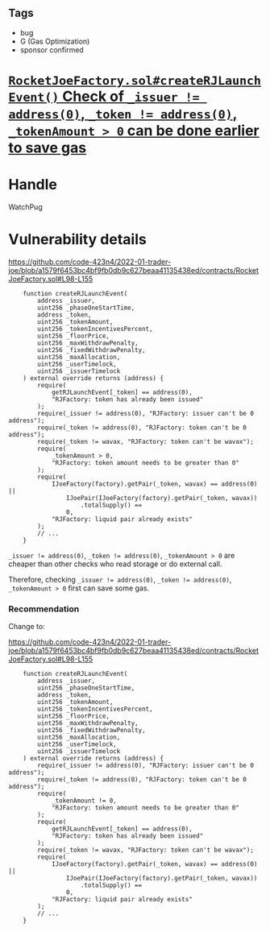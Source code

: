 ## Tags

- bug
- G (Gas Optimization)
- sponsor confirmed

# [`RocketJoeFactory.sol#createRJLaunchEvent()` Check of `_issuer != address(0)`, `_token != address(0)`, `_tokenAmount > 0` can be done earlier to save gas](https://github.com/code-423n4/2022-01-trader-joe-findings/issues/245) 

# Handle

WatchPug


# Vulnerability details

https://github.com/code-423n4/2022-01-trader-joe/blob/a1579f6453bc4bf9fb0db9c627beaa41135438ed/contracts/RocketJoeFactory.sol#L98-L155

```solidity
    function createRJLaunchEvent(
        address _issuer,
        uint256 _phaseOneStartTime,
        address _token,
        uint256 _tokenAmount,
        uint256 _tokenIncentivesPercent,
        uint256 _floorPrice,
        uint256 _maxWithdrawPenalty,
        uint256 _fixedWithdrawPenalty,
        uint256 _maxAllocation,
        uint256 _userTimelock,
        uint256 _issuerTimelock
    ) external override returns (address) {
        require(
            getRJLaunchEvent[_token] == address(0),
            "RJFactory: token has already been issued"
        );
        require(_issuer != address(0), "RJFactory: issuer can't be 0 address");
        require(_token != address(0), "RJFactory: token can't be 0 address");
        require(_token != wavax, "RJFactory: token can't be wavax");
        require(
            _tokenAmount > 0,
            "RJFactory: token amount needs to be greater than 0"
        );
        require(
            IJoeFactory(factory).getPair(_token, wavax) == address(0) ||
                IJoePair(IJoeFactory(factory).getPair(_token, wavax))
                    .totalSupply() ==
                0,
            "RJFactory: liquid pair already exists"
        );
        // ...
    }
```

`_issuer != address(0)`, `_token != address(0)`, `_tokenAmount > 0` are cheaper than other checks who read storage or do external call. 

Therefore, checking `_issuer != address(0)`, `_token != address(0)`, `_tokenAmount > 0` first can save some gas.


### Recommendation

Change to:

https://github.com/code-423n4/2022-01-trader-joe/blob/a1579f6453bc4bf9fb0db9c627beaa41135438ed/contracts/RocketJoeFactory.sol#L98-L155

```solidity
    function createRJLaunchEvent(
        address _issuer,
        uint256 _phaseOneStartTime,
        address _token,
        uint256 _tokenAmount,
        uint256 _tokenIncentivesPercent,
        uint256 _floorPrice,
        uint256 _maxWithdrawPenalty,
        uint256 _fixedWithdrawPenalty,
        uint256 _maxAllocation,
        uint256 _userTimelock,
        uint256 _issuerTimelock
    ) external override returns (address) {
        require(_issuer != address(0), "RJFactory: issuer can't be 0 address");
        require(_token != address(0), "RJFactory: token can't be 0 address");
        require(
            _tokenAmount != 0,
            "RJFactory: token amount needs to be greater than 0"
        );
        require(
            getRJLaunchEvent[_token] == address(0),
            "RJFactory: token has already been issued"
        );
        require(_token != wavax, "RJFactory: token can't be wavax");
        require(
            IJoeFactory(factory).getPair(_token, wavax) == address(0) ||
                IJoePair(IJoeFactory(factory).getPair(_token, wavax))
                    .totalSupply() ==
                0,
            "RJFactory: liquid pair already exists"
        );
        // ...
    }
```

